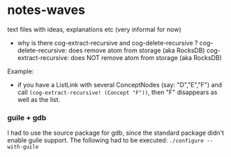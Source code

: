 # notes-waves
text files with ideas, explanations etc (very informal for now)

- why is there cog-extract-recursive and cog-delete-recursive ?
cog-delete-recursive: does remove atom from storage (aka RocksDB)
cog-extract-recursive: does NOT remove atom from storage (aka RocksDB)

Example:
- if you have a ListLink with several ConceptNodes (say: "D","E","F") and call `(cog-extract-recursive! (Concept "F"))`, then "F" disappears as well as the list.

### guile + gdb
I had to use the source package for gdb, since the standard package didn't enable guile support.
The following had to be executed:
`./configure --with-guile`
